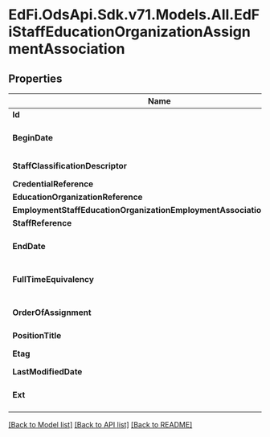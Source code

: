 # EdFi.OdsApi.Sdk.v71.Models.All.EdFiStaffEducationOrganizationAssignmentAssociation

## Properties

Name | Type | Description | Notes
------------ | ------------- | ------------- | -------------
**Id** | **string** |  | [optional] 
**BeginDate** | **DateOnly** | Month, day, and year of the start or effective date of a staff member&#39;s employment, contract, or relationship with the education organization. | 
**StaffClassificationDescriptor** | **string** | The titles of employment, official status, or rank of education staff. | 
**CredentialReference** | [**EdFiCredentialReference**](EdFiCredentialReference.md) |  | [optional] 
**EducationOrganizationReference** | [**EdFiEducationOrganizationReference**](EdFiEducationOrganizationReference.md) |  | 
**EmploymentStaffEducationOrganizationEmploymentAssociationReference** | [**EdFiStaffEducationOrganizationEmploymentAssociationReference**](EdFiStaffEducationOrganizationEmploymentAssociationReference.md) |  | [optional] 
**StaffReference** | [**EdFiStaffReference**](EdFiStaffReference.md) |  | 
**EndDate** | **DateOnly?** | Month, day, and year of the end or termination date of a staff member&#39;s employment, contract, or relationship with the education organization. | [optional] 
**FullTimeEquivalency** | **double?** | The ratio between the hours of work expected in a position and the hours of work normally expected in a full-time position in the same setting. | [optional] 
**OrderOfAssignment** | **int?** | Describes whether the assignment is this the staff member&#39;s primary assignment, secondary assignment, etc. | [optional] 
**PositionTitle** | **string** | The descriptive name of an individual&#39;s position. | [optional] 
**Etag** | **string** | A unique system-generated value that identifies the version of the resource. | [optional] 
**LastModifiedDate** | **DateTime** | The date and time the resource was last modified. | [optional] 
**Ext** | **Object** | Extensions to the StaffEducationOrganizationAssignmentAssociation entity. | [optional] 

[[Back to Model list]](../README.md#documentation-for-models) [[Back to API list]](../README.md#documentation-for-api-endpoints) [[Back to README]](../README.md)

